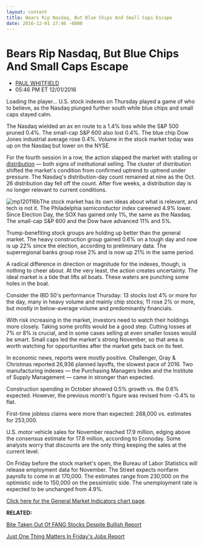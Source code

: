 ```yaml
---
layout: content
title: Bears Rip Nasdaq, But Blue Chips And Small Caps Escape
date: 2016-12-01 17:46 -0800
---
```



Bears Rip Nasdaq, But Blue Chips And Small Caps Escape
=======================================================




* [PAUL WHITFIELD](https://www.investors.com/author/whitfieldp/ "Posts by PAUL WHITFIELD")
* 05:46 PM ET 12/01/2016




Loading the player...
U.S. stock indexes on Thursday played a game of who to believe, as the Nasdaq plunged further south while blue chips and small caps stayed calm.


The Nasdaq wielded an ax en route to a 1.4% loss while the S&P 500 pruned 0.4%. The small-cap S&P 600 also lost 0.4%. The blue chip Dow Jones industrial average rose 0.4%. Volume in the stock market today was up on the Nasdaq but lower on the NYSE.


For the fourth session in a row, the action slapped the market with stalling or [distribution](http://education.investors.com/lesson.aspx?id=735759&sourceid=735764) — both signs of institutional selling. The cluster of distribution shifted the market's condition from confirmed uptrend to uptrend under pressure. The Nasdaq's distribution-day count remained at nine as the Oct. 26 distribution day fell off the count. After five weeks, a distribution day is no longer relevant to current conditions.


![mp120116b](https://www.investors.com/wp-content/uploads/2016/12/MP120116b-148x300.png)The stock market has its own ideas about what is relevant, and tech is not it. The Philadelphia semiconductor index careened 4.9% lower. Since Election Day, the SOX has gained only 1%, the same as the Nasdaq. The small-cap S&P 600 and the Dow have advanced 11% and 5%.


Trump-benefiting stock groups are holding up better than the general market. The heavy construction group gained 0.6% on a tough day and now is up 22% since the election, according to preliminary data. The superregional banks group rose 2% and is now up 21% in the same period.


A radical difference in direction or magnitude for the indexes, though, is nothing to cheer about. At the very least, the action creates uncertainty. The ideal market is a tide that lifts all boats. These waters are punching some holes in the boat.


Consider the IBD 50's performance Thursday: 13 stocks lost 4% or more for the day, many in heavy volume and mainly chip stocks; 11 rose 2% or more, but mostly in below-average volume and predominantly financials.


With risk increasing in the market, investors need to watch their holdings more closely. Taking some profits would be a good step. Cutting losses at 7% or 8% is crucial, and in some cases selling at even smaller losses would be smart. Small caps led the market's strong November, so that area is worth watching for opportunities after the market gets back on its feet.


In economic news, reports were mostly positive. Challenger, Gray & Christmas reported 26,936 planned layoffs, the slowest pace of 2016. Two manufacturing indexes — the Purchasing Managers Index and the Institute of Supply Management — came in stronger than expected.


Construction spending in October showed 0.5% growth vs. the 0.6% expected. However, the previous month's figure was revised from -0.4% to flat.


First-time jobless claims were more than expected: 268,000 vs. estimates for 253,000.


U.S. motor vehicle sales for November reached 17.9 million, edging above the consensus estimate for 17.8 million, according to Econoday. Some analysts worry that discounts are the only thing keeping the sales at the current level.


On Friday before the stock market's open, the Bureau of Labor Statistics will release employment data for November. The Street expects nonfarm payrolls to come in at 170,000. The estimates range from 230,000 on the optimistic side to 150,000 on the pessimistic side. The unemployment rate is expected to be unchanged from 4.9%.


[Click here for the General Market Indicators chart page](https://www.investors.com/wp-content/uploads/2016/12/IBD0112152653GMI.pdf).


**RELATED:**


[Bite Taken Out Of FANG Stocks Despite Bullish Report](https://www.investors.com/news/technology/fang-stocks-bite-it-despite-bullish-report/) 


[Just One Thing Matters In Friday's Jobs Report](https://www.investors.com/news/economy/just-one-thing-matters-in-fridays-jobs-report/)


 




